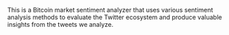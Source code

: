 This is a Bitcoin market sentiment analyzer that uses various sentiment analysis methods to evaluate the Twitter ecosystem and produce valuable insights from the tweets we analyze. 
